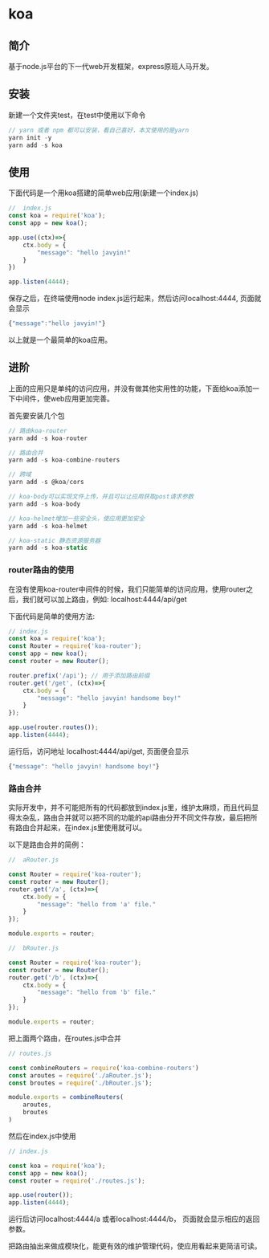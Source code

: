 # koa



## 简介

基于node.js平台的下一代web开发框架，express原班人马开发。



## 安装

新建一个文件夹test，在test中使用以下命令

``````js
// yarn 或者 npm 都可以安装，看自己喜好，本文使用的是yarn
yarn init -y
yarn add -s koa
``````





## 使用

下面代码是一个用koa搭建的简单web应用(新建一个index.js)

``````js
//  index.js
const koa = require('koa');
const app = new koa();

app.use((ctx)=>{
    ctx.body = {
        "message": "hello javyin!"
    }
})

app.listen(4444);
``````

保存之后，在终端使用node index.js运行起来，然后访问localhost:4444,  页面就会显示

``````js
{"message":"hello javyin!"}
``````



以上就是一个最简单的koa应用。



## 进阶

上面的应用只是单纯的访问应用，并没有做其他实用性的功能，下面给koa添加一下中间件，使web应用更加完善。

首先要安装几个包

``````js
// 路由koa-router
yarn add -s koa-router

// 路由合并
yarn add -s koa-combine-routers

// 跨域
yarn add -s @koa/cors

// koa-body可以实现文件上传，并且可以让应用获取post请求参数
yarn add -s koa-body

// koa-helmet增加一些安全头，使应用更加安全
yarn add -s koa-helmet

// koa-static 静态资源服务器
yarn add -s koa-static
``````



### router路由的使用

在没有使用koa-router中间件的时候，我们只能简单的访问应用，使用router之后，我们就可以加上路由，例如: localhost:4444/api/get



下面代码是简单的使用方法:

``````js
// index.js
const koa = require('koa');
const Router = require('koa-router');
const app = new koa();
const router = new Router();

router.prefix('/api'); // 用于添加路由前缀
router.get('/get', (ctx)=>{
    ctx.body = {
        "message": "hello javyin! handsome boy!"
    }
});

app.use(router.routes());
app.listen(4444);
``````

运行后，访问地址 localhost:4444/api/get, 页面便会显示

``````js
{"message": "hello javyin! handsome boy!"}
``````



### 路由合并

实际开发中，并不可能把所有的代码都放到index.js里，维护太麻烦，而且代码显得太杂乱，路由合并就可以把不同的功能的api路由分开不同文件存放，最后把所有路由合并起来，在index.js里使用就可以。

以下是路由合并的简例：

``````js
//  aRouter.js

const Router = require('koa-router');
const router = new Router();
router.get('/a', (ctx)=>{
    ctx.body = {
        "message": "hello from 'a' file."
    }
});

module.exports = router;
``````

``````js
//  bRouter.js

const Router = require('koa-router');
const router = new Router();
router.get('/b', (ctx)=>{
    ctx.body = {
        "message": "hello from 'b' file."
    }
});

module.exports = router;
``````

把上面两个路由，在routes.js中合并

``````js
// routes.js

const combineRouters = require('koa-combine-routers')
const aroutes = require('./aRouter.js');
const broutes = require('./bRouter.js');

module.exports = combineRouters(
	aroutes,
    broutes
)
``````

然后在index.js中使用

``````js
// index.js

const koa = require('koa');
const app = new koa();
const router = require('./routes.js');

app.use(router());
app.listen(4444);
``````

运行后访问localhost:4444/a 或者localhost:4444/b， 页面就会显示相应的返回参数。

把路由抽出来做成模块化，能更有效的维护管理代码，使应用看起来更简洁可读。

